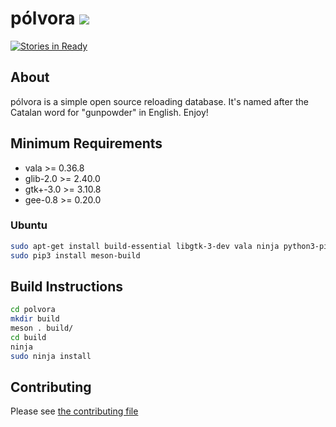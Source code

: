 # pólvora ![](https://raw.githubusercontent.com/steveno/polvora/master/data/hicolor/48x48/apps/polvora.png)
[![Stories in Ready](https://badge.waffle.io/steveno/polvora.png?label=ready)](https://waffle.io/steveno/polvora)

## About
pólvora is a simple open source reloading database. It's 
named after the Catalan word for "gunpowder" in English. Enjoy!

## Minimum Requirements
* vala >= 0.36.8
* glib-2.0 >= 2.40.0
* gtk+-3.0 >= 3.10.8
* gee-0.8 >= 0.20.0

### Ubuntu
```bash
sudo apt-get install build-essential libgtk-3-dev vala ninja python3-pip
sudo pip3 install meson-build
```

## Build Instructions
```bash
cd polvora
mkdir build
meson . build/
cd build
ninja
sudo ninja install
```

## Contributing
Please see [the contributing file](https://github.com/steveno/polvora/blob/master/CONTRIBUTING.md)

